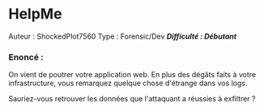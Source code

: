 # HelpMe

Auteur : ShockedPlot7560
Type : Forensic/Dev
***Difficulté : Débutant***

### Enoncé : 

On vient de poutrer votre application web. En plus des dégâts faits à votre infrastructure, vous remarquez quelque chose d'étrange dans vos logs.

Sauriez-vous retrouver les données que l'attaquant a réussies à exfiltrer ?